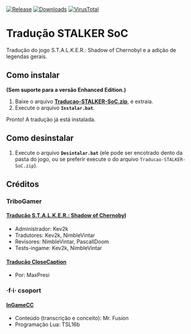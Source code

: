 [![Release](https://img.shields.io/github/v/release/KaioHSG/traducao-stalker-soc)](https://github.com/KaioHSG/traducao-stalker-soc/releases/latest)
[![Downloads](https://img.shields.io/github/downloads/KaioHSG/traducao-stalker-soc/total)](https://github.com/KaioHSG/traducao-stalker-soc/releases)
[![VirusTotal](https://img.shields.io/badge/virustotal-status-navy)](https://www.virustotal.com/gui/file/6c5c891df52cd222bf041035bad4c5d6fb79635163b9a91ab40325ec08932a64)

# Tradução STALKER SoC

Tradução do jogo S.T.A.L.K.E.R.: Shadow of Chernobyl e a adição de legendas gerais.

## Como instalar

**(Sem suporte para a versão Enhanced Edition.)**

1. Baixe o arquivo [**Traducao-STALKER-SoC.zip**](https://github.com/kaiohsg/traducao-stalker-soc/releases/latest), e extraia.
2. Execute o arquivo **`Instalar.bat`**.

Pronto! A tradução já está instalada.

## Como desinstalar

1. Execute o arquivo **`Desintalar.bat`** (ele pode ser encotrado dento da pasta do jogo, ou se preferir execute o do arquivo `Traducao-STALKER-SoC.zip`).

## Créditos

### TriboGamer

#### [Tradução S.T.A.L.K.E.R.: Shadow of Chernobyl](https://tribogamer.com/traducoes/404_traducao-do-s-t-a-l-k-e-r-shadow-of-chernobyl-para-portugues-do-brasil.html)

* Administrador: Kev2k
* Tradutores: Kev2k, NimbleVintar
* Revisores: NimbleVintar, PascallDoom
* Tests-ingame: Kev2k, NimbleVintar

#### [Tradução CloseCaption](https://tribogamer.com/downloads/1818_baixar-closecaption-e-legendas-ingame-pt-br-s-t-a-l-k-e-r-shadow-of-chernobyl.html)

* Por: MaxPresi

### ·f·i· csoport

#### [InGameCC](http://stalker.kincsvadasz.hu)

* Conteúdo (transcrição e conceito): Mr. Fusion
* Programação Lua: TSL16b
